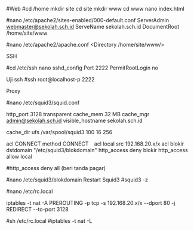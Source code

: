 #Web
#cd /home
mkdir site
cd site
mkdir www
cd www
nano index.html

#nano /etc/apache2/sites-enabled/000-default.conf
  ServerAdmin webmaster@sekolah.sch.id
  ServeName sekolah.sch.id
  DocumentRoot /home/site/www
  
#nano /etc/apache2/apache.conf
  <Directory /home/site/www/>

SSH

#cd /etc/ssh
nano sshd_config
  Port 2222
  PermitRootLogin no
 
Uji ssh
#ssh root@localhost-p 2222

Proxy

#nano /etc/squid3/squid.conf

  http_port 3128 transparent
  cache_mem 32 MB
  cache_mgr admin@sekolah.sch.id
  visible_hostname sekolah.sch.id
  
  cache_dir ufs /var/spool/squid3 100 16 256
  
  acl CONNECT method CONNECT
  `
  `
  acl local src 192.168.20.x/x
  acl blokir dstdomain "/etc/squid3/blokdomain"
  http_access deny blokir
  http_access allow local
  
  #http_access deny all (beri tanda pagar)
  
#nano /etc/squid3/blokdomain
Restart Squid3
#squid3 -z

#nano /etc/rc.local

  iptables -t nat -A PREROUTING -p tcp -s 192.168.20.x/x --dport 80 -j REDIRECT --to-port 3128

#sh /etc/rc.local
#iptables -t nat -L
